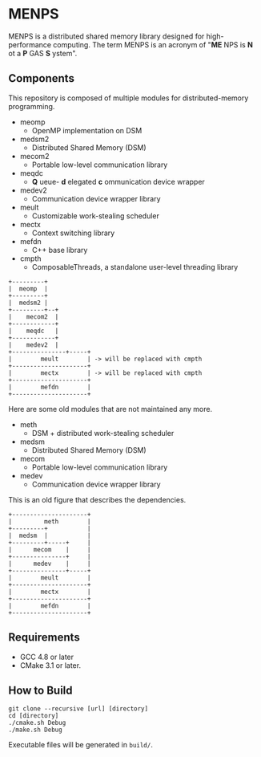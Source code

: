 
MENPS
=====

MENPS is a distributed shared memory library designed for high-performance computing.
The term MENPS is an acronym of "__ME__ NPS is __N__ ot a __P__ GAS __S__ ystem".

Components
----------

This repository is composed of multiple modules for distributed-memory programming.

- meomp
    - OpenMP implementation on DSM
- medsm2
    - Distributed Shared Memory (DSM)
- mecom2
    - Portable low-level communication library
- meqdc
    - __Q__ ueue- __d__ elegated __c__ ommunication device wrapper
- medev2
    - Communication device wrapper library
- meult
    - Customizable work-stealing scheduler
- mectx
    - Context switching library
- mefdn
    - C++ base library
- cmpth
    - ComposableThreads, a standalone user-level threading library

```
+---------+
|  meomp  |
+---------+
|  medsm2 |
+---------+--+
|    mecom2  |
+------------+
|    meqdc   |
+------------+
|    medev2  |
+---------------+-----+
|        meult        | -> will be replaced with cmpth
+---------------------+
|        mectx        | -> will be replaced with cmpth
+---------------------+
|        mefdn        |
+---------------------+
```

Here are some old modules that are not maintained any more.

- meth
    - DSM + distributed work-stealing scheduler
- medsm
    - Distributed Shared Memory (DSM)
- mecom
    - Portable low-level communication library
- medev
    - Communication device wrapper library

This is an old figure that describes the dependencies.

```
+---------------------+
|         meth        |
+---------+           |
|  medsm  |           |
+---------+-----+     |
|      mecom    |     |
+---------------+     |
|      medev    |     |
+---------------+-----+
|        meult        |
+---------------------+
|        mectx        |
+---------------------+
|        mefdn        |
+---------------------+
```

Requirements
------------

- GCC 4.8 or later
- CMake 3.1 or later.

How to Build
------------

```
git clone --recursive [url] [directory]
cd [directory]
./cmake.sh Debug
./make.sh Debug
```

Executable files will be generated in `build/`.


